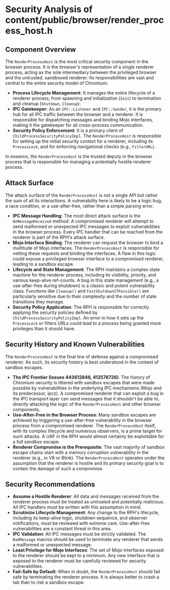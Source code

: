 # Security Analysis of content/public/browser/render_process_host.h

## Component Overview

The `RenderProcessHost` is the most critical security component in the browser process. It is the browser's representation of a single renderer process, acting as the sole intermediary between the privileged browser and the untrusted, sandboxed renderer. Its responsibilities are vast and central to the entire security model of Chromium:

-   **Process Lifecycle Management**: It manages the entire lifecycle of a renderer process, from spawning and initialization (`Init`) to termination and cleanup (`Shutdown`, `Cleanup`).
-   **IPC Gatekeeper**: As an `IPC::Listener` and `IPC::Sender`, it is the primary hub for all IPC traffic between the browser and a renderer. It is responsible for dispatching messages and binding Mojo interfaces, making it the gatekeeper for all cross-process communication.
-   **Security Policy Enforcement**: It is a primary client of `ChildProcessSecurityPolicyImpl`. The `RenderProcessHost` is responsible for setting up the initial security context for a renderer, including its `ProcessLock`, and for enforcing navigational checks (e.g., `FilterURL`).

In essence, the `RenderProcessHost` is the trusted deputy in the browser process that is responsible for managing a potentially hostile renderer process.

## Attack Surface

The attack surface of the `RenderProcessHost` is not a single API but rather the sum of all its interactions. A vulnerability here is likely to be a logic bug, a race condition, or a use-after-free, rather than a simple parsing error.

-   **IPC Message Handling**: The most direct attack surface is the `OnMessageReceived` method. A compromised renderer will attempt to send malformed or unexpected IPC messages to exploit vulnerabilities in the browser process. Every IPC handler that can be reached from the renderer is part of the RPH's attack surface.
-   **Mojo Interface Binding**: The renderer can request the browser to bind a multitude of Mojo interfaces. The `RenderProcessHost` is responsible for vetting these requests and binding the interfaces. A flaw in this logic could expose a privileged browser interface to a compromised renderer, leading to a sandbox escape.
-   **Lifecycle and State Management**: The RPH maintains a complex state machine for the renderer process, including its visibility, priority, and various keep-alive ref-counts. A bug in this state management (e.g., a use-after-free during shutdown) is a classic and potent vulnerability class. Functions like `Cleanup()` and `FastShutdownIfPossible()` are particularly sensitive due to their complexity and the number of state transitions they manage.
-   **Security Policy Application**: The RPH is responsible for correctly applying the security policies defined by `ChildProcessSecurityPolicyImpl`. An error in how it sets up the `ProcessLock` or filters URLs could lead to a process being granted more privileges than it should have.

## Security History and Known Vulnerabilities

The `RenderProcessHost` is the final line of defense against a compromised renderer. As such, its security history is best understood in the context of sandbox escapes.

-   **The IPC Frontier (Issues 443612846, 412578726)**: The history of Chromium security is littered with sandbox escapes that were made possible by vulnerabilities in the underlying IPC mechanisms (Mojo and its predecessor, ipcz). A compromised renderer that can exploit a bug in the IPC transport layer can send messages that it shouldn't be able to, directly attacking the logic of the `RenderProcessHost` and other browser components.
-   **Use-After-Free in the Browser Process**: Many sandbox escapes are achieved by triggering a use-after-free vulnerability in the browser process from a compromised renderer. The `RenderProcessHost` itself, with its complex lifecycle and numerous observers, is a prime target for such attacks. A UAF in the RPH would almost certainly be exploitable for a full sandbox escape.
-   **Renderer Compromise is the Prerequisite**: The vast majority of sandbox escape chains start with a memory corruption vulnerability in the renderer (e.g., in V8 or Blink). The `RenderProcessHost` operates under the assumption that the renderer is hostile and its primary security goal is to contain the damage of such a compromise.

## Security Recommendations

-   **Assume a Hostile Renderer**: All data and messages received from the renderer process must be treated as untrusted and potentially malicious. All IPC handlers must be written with this assumption in mind.
-   **Scrutinize Lifecycle Management**: Any change to the RPH's lifecycle, including its keep-alive logic, shutdown sequence, and observer notifications, must be reviewed with extreme care. Use-after-free vulnerabilities are a constant threat in this area.
-   **IPC Validation**: All IPC messages must be strictly validated. The `BadMessage` macros should be used to terminate any renderer that sends a malformed or unexpected message.
-   **Least Privilege for Mojo Interfaces**: The set of Mojo interfaces exposed to the renderer should be kept to a minimum. Any new interface that is exposed to the renderer must be carefully reviewed for security vulnerabilities.
-   **Fail-Safe by Default**: When in doubt, the `RenderProcessHost` should fail safe by terminating the renderer process. It is always better to crash a tab than to risk a sandbox escape.